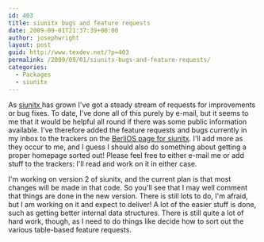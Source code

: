 ```yaml
---
id: 403
title: siunitx bugs and feature requests
date: 2009-09-01T21:37:39+00:00
author: josephwright
layout: post
guid: http://www.texdev.net/?p=403
permalink: /2009/09/01/siunitx-bugs-and-feature-requests/
categories:
  - Packages
  - siunitx
---
```

As [siunitx ](https://ctan.org/pkg/siunitx)has grown I've got a steady stream of requests for improvements or bug fixes. To date, I've done all of this purely by e-mail, but it seems to me that it would be helpful all round if there was some public information available.  I've therefore added the feature requests and bugs currently in my inbox to the trackers on the [BerliOS page for siunitx](http://siunitx.berlios.de). I'll add more as they occur to me, and I guess I should also do something about getting a proper homepage sorted out! Please feel free to either e-mail me or add stuff to the trackers: I'll read and work on it in either case.

I'm working on version 2 of siunitx, and the current plan is that most changes will be made in that code. So you'll see that I may well comment that things are done in the new version. There is still lots to do, I'm afraid, but I am working on it and expect to deliver! A lot of the easier stuff is done, such as getting better internal data structures. There is still quite a lot of hard work, though, as I need to do things like decide how to sort out the various table-based feature requests.
